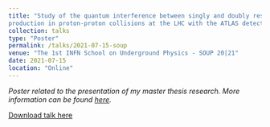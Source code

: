 ```yaml
---
title: "Study of the quantum interference between singly and doubly resonant top-quark
production in proton-proton collisions at the LHC with the ATLAS detector"
collection: talks
type: "Poster"
permalink: /talks/2021-07-15-soup
venue: "The 1st INFN School on Underground Physics - SOUP 20|21"
date: 2021-07-15
location: "Online"
---
```

*Poster related to the presentation of my master thesis research. More information can be found [here](https://justwhit3.github.io/publication/2020-12-11-master).*

[Download talk here](http://JustWhit3.github.io/files/soup.pdf)
